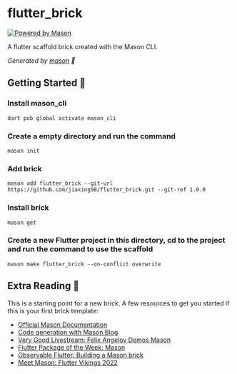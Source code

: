 # flutter_brick

[![Powered by Mason](https://img.shields.io/endpoint?url=https%3A%2F%2Ftinyurl.com%2Fmason-badge)](https://github.com/felangel/mason)

A flutter scaffold brick created with the Mason CLI.

_Generated by [mason][1] 🧱_

## Getting Started 🚀

### Install mason_cli
```
dart pub global activate mason_cli
```

### Create a empty directory and run the command
```
mason init
```

### Add brick
```
mason add flutter_brick --git-url https://github.com/jiaxing98/flutter_brick.git --git-ref 1.0.0
```

### Install brick
```
mason get
```

### Create a new Flutter project in this directory, cd to the project and run the command to use the scaffold
```
mason make flutter_brick --on-conflict overwrite
```

## Extra Reading 📖

This is a starting point for a new brick.
A few resources to get you started if this is your first brick template:

- [Official Mason Documentation][2]
- [Code generation with Mason Blog][3]
- [Very Good Livestream: Felix Angelov Demos Mason][4]
- [Flutter Package of the Week: Mason][5]
- [Observable Flutter: Building a Mason brick][6]
- [Meet Mason: Flutter Vikings 2022][7]

[1]: https://github.com/felangel/mason
[2]: https://docs.brickhub.dev
[3]: https://verygood.ventures/blog/code-generation-with-mason
[4]: https://youtu.be/G4PTjA6tpTU
[5]: https://youtu.be/qjA0JFiPMnQ
[6]: https://youtu.be/o8B1EfcUisw
[7]: https://youtu.be/LXhgiF5HiQg
